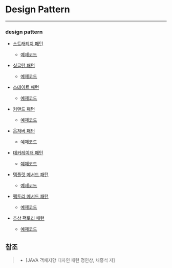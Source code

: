 # Design Pattern

- - -

### design pattern 
* [스트래티지 패턴](https://mentalk94.github.io/designpattern/2020/06/11/StrategyPattern.html)
    - [예제코드](https://github.com/mentalK94/designPattern/tree/master/StrategyPattern)

* [싱글턴 패턴](https://mentalk94.github.io/designpattern/2020/06/10/SingletonPattern.html)
    - [예제코드](https://github.com/mentalK94/designPattern/tree/master/SingletonPattern)

* [스테이트 패턴](https://mentalk94.github.io/designpattern/2020/06/10/StatePattern.html)
    - [예제코드](https://github.com/mentalK94/designPattern/tree/master/StatePattern)

* [커맨드 패턴](https://mentalk94.github.io/designpattern/2020/06/15/CommandPattern.html)
    - [예제코드](https://github.com/mentalK94/designPattern/tree/master/CommandPattern)

* [옵저버 패턴](https://mentalk94.github.io/designpattern/2020/06/21/ObserverPattern.html)
    - [예제코드](https://github.com/mentalK94/designPattern/tree/master/ObserverPattern)

* [데커레이터 패턴]()
    - [예제코드]()

* [템플릿 메서드 패턴](https://mentalk94.github.io/designpattern/2020/06/12/TemplateMethodPattern.html)
    - [예제코드](https://github.com/mentalK94/designPattern/tree/master/TemplateMethodPattern)

* [팩토리 메서드 패턴]()
    - [예제코드](https://github.com/mentalK94/designPattern/tree/master/FactoryMethodPattern)

* [추상 팩토리 패턴]()
    - [예제코드]()

## 참조
> - [JAVA 객체지향 디자인 패턴 정인상, 채흥석 저]